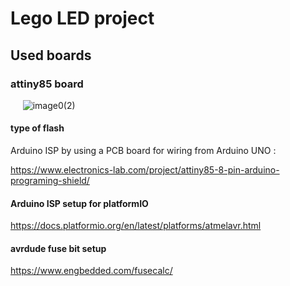 # Lego LED project

## Used boards 

### attiny85 board

&nbsp;&nbsp;&nbsp;&nbsp;&nbsp;![image0(2)](https://github.com/user-attachments/assets/0b378992-913f-4d18-89ac-ce3717af062c)


#### type of flash
Arduino ISP by using a PCB board for wiring from Arduino UNO : 

https://www.electronics-lab.com/project/attiny85-8-pin-arduino-programing-shield/


#### Arduino ISP setup for platformIO
https://docs.platformio.org/en/latest/platforms/atmelavr.html 


#### avrdude fuse bit setup

https://www.engbedded.com/fusecalc/
